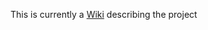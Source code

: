 This is currently a [Wiki](http://github.com/petermr/ContentMine/wiki/Home) describing the project





